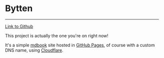 # Bytten

---
[Link to Github](https://github.com/tparnell96/bytten)

This project is actually the one you're on right now!

It's a simple [mdbook](https://rust-lang.github.io/mdBook/) site hosted in [GitHub Pages](https://pages.github.com/), of course with a custom DNS name, using [Cloudflare](https://www.cloudflare.com/).


